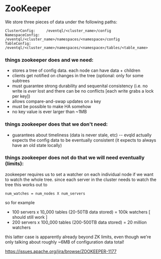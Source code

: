 # ZooKeeper
We store three pieces of data under the following paths:

    ClusterConfig:     /eventql/<cluster_name>/config
    NamespaceConfig:   /eventql/<cluster_name>/namespaces/<namespace>/config
    TableConfig:       /eventql/<cluster_name>/namespaces/<namespace>/tables/<table_name>


### things zookeeper does and we need:

- stores a tree of config data. each node can have data + children
- clients get notified on changes in the tree (optional: only for some subtrees
- must guarantee strong durability and sequenital consistency (i.e. no write is _ever_ lost and there can be no conflicts [each write grabs a lock per key])
- allows compare-and-swap updates on a key
- must be possible to make HA somehow
- no key value is ever larger than ~1MB


### things zookeeper does that we don't need:

- guarantees about timeliness (data is never stale, etc) -- evqld actually expects the config data to be eventually consistent (it expects to always have an old state locally)


### things zookeeper does not do that we will need eventually (limits):

zookeeper requires us to set a watcher on each individual node if we want to
watch the whole tree. since each server in the cluster needs to watch the tree
this works out to

    num_watches = num_nodes X num_servers 

so for example

  - 100 servers x 10_000 tables (20-50TB data stored) = 100k watchers [ should still work ]
  - 200 servers x 100_000 tables (200-500TB data stored) = 20 million watchers 

this latter case is apparently already beyond ZK limits, even though we're only
talking about roughly ~6MB of configuration data total!

https://issues.apache.org/jira/browse/ZOOKEEPER-1177
